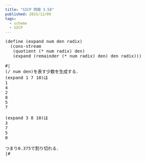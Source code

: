```yaml
---
title: "SICP 問題 3.58"
published: 2015/12/09
tags:
  - scheme
  - SICP
---
```



<pre class="code lang-scheme" data-lang="scheme" data-unlink><span class="synSpecial">(</span><span class="synStatement">define</span> <span class="synSpecial">(</span>expand num den radix<span class="synSpecial">)</span>
  <span class="synSpecial">(</span>cons-stream
   <span class="synSpecial">(</span><span class="synIdentifier">quotient</span> <span class="synSpecial">(</span><span class="synIdentifier">*</span> num radix<span class="synSpecial">)</span> den<span class="synSpecial">)</span>
   <span class="synSpecial">(</span>expand <span class="synSpecial">(</span><span class="synIdentifier">remainder</span> <span class="synSpecial">(</span><span class="synIdentifier">*</span> num radix<span class="synSpecial">)</span> den<span class="synSpecial">)</span> den radix<span class="synSpecial">)))</span>

<span class="synError">#|</span>
<span class="synSpecial">(</span><span class="synIdentifier">/</span> num den<span class="synSpecial">)</span><span class="synError">を表す少数を生成する．</span>
<span class="synSpecial">(</span>expand <span class="synConstant">1</span> <span class="synConstant">7</span> <span class="synConstant">10</span><span class="synSpecial">)</span><span class="synError">は</span>
<span class="synConstant">1</span>
<span class="synConstant">4</span>
<span class="synConstant">2</span>
<span class="synConstant">8</span>
<span class="synConstant">5</span>
<span class="synConstant">7</span>

<span class="synSpecial">(</span>expand <span class="synConstant">3</span> <span class="synConstant">8</span> <span class="synConstant">10</span><span class="synSpecial">)</span><span class="synError">は</span>
<span class="synConstant">3</span>
<span class="synConstant">7</span>
<span class="synConstant">5</span>
<span class="synConstant">0</span>

<span class="synError">つまり0.375で割り切れる．</span>
<span class="synError">|#</span>
</pre>


